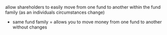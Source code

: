 allow shareholders to easily move from one fund to another within the fund family (as an individuals circumstances change)
- same fund family = allows you to move money from one fund to another without changes